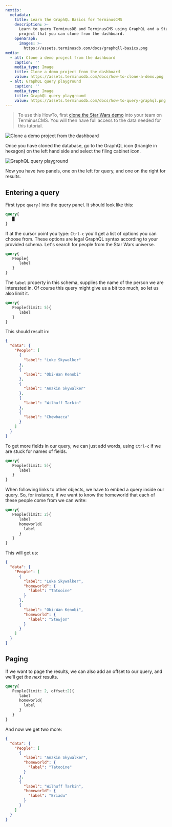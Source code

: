 ```yaml
---
nextjs:
  metadata:
    title: Learn the GraphQL Basics for TerminusCMS
    description: >-
      Learn to query TerminusDB and TerminusCMS using GraphQL and a Star Wars data
      project that you can clone from the dashboard.
    openGraph:
      images: >-
        https://assets.terminusdb.com/docs/graphqll-basics.png
media:
  - alt: Clone a demo project from the dashboard
    caption: ''
    media_type: Image
    title: Clone a demo project from the dashboard
    value: https://assets.terminusdb.com/docs/how-to-clone-a-demo.png
  - alt: GraphQL query playground
    caption: ''
    media_type: Image
    title: GraphQL query playground
    value: https://assets.terminusdb.com/docs/how-to-query-graphql.png
---
```


> To use this HowTo, first [clone the Star Wars demo](/docs/clone-a-demo-terminuscms-project/) into your team on TerminusCMS. You will then have full access to the data needed for this tutorial.

![Clone a demo project from the dashboard](https://assets.terminusdb.com/docs/how-to-clone-a-demo.png)

Once you have cloned the database, go to the GraphQL icon (triangle in hexagon) on the left hand side and select the filing cabinet icon.

![GraphQL query playground](https://assets.terminusdb.com/docs/how-to-query-graphql.png)

Now you have two panels, one on the left for query, and one on the right for results.

## Entering a query

First type `query{` into the query panel. It should look like this:

```graphql
query{
   █
}
```

If at the cursor point you type: `Ctrl-c` you'll get a list of options you can choose from. These options are legal GraphQL syntax according to your provided schema. Let's search for people from the Star Wars universe.

```graphql
query{
   People{
      label
   }
}
```

The `label` property in this schema, supplies the name of the person we are interested in. Of course this query might give us a bit too much, so let us also limit it.

```graphql
query{
   People(limit: 5){
      label
   }
}
```

This should result in:

```json
{
  "data": {
    "People": [
      {
        "label": "Luke Skywalker"
      },
      {
        "label": "Obi-Wan Kenobi"
      },
      {
        "label": "Anakin Skywalker"
      },
      {
        "label": "Wilhuff Tarkin"
      },
      {
        "label": "Chewbacca"
      }
    ]
  }
}
```

To get more fields in our query, we can just add words, using `Ctrl-c` if we are stuck for names of fields.

```graphql
query{
   People(limit: 5){
      label
   }
}
```

When following links to other objects, we have to embed a query inside our query. So, for instance, if we want to know the homeworld that each of these people come from we can write:

```graphql
query{
   People(limit: 2){
      label
      homeworld{
        label
      }
   }
}
```

This will get us:

```json
{
  "data": {
    "People": [
      {
        "label": "Luke Skywalker",
        "homeworld": {
          "label": "Tatooine"
        }
      },
      {
        "label": "Obi-Wan Kenobi",
        "homeworld": {
          "label": "Stewjon"
        }
      }
    ]
  }
}
```

## Paging

If we want to page the results, we can also add an offset to our query, and we'll get _the next_ results.

```graphql
query{
   People(limit: 2, offset:2){
      label
      homeworld{
        label
      }
   }
}
```

And now we get two more:

```json
{
  "data": {
    "People": [
      {
        "label": "Anakin Skywalker",
        "homeworld": {
          "label": "Tatooine"
        }
      },
      {
        "label": "Wilhuff Tarkin",
        "homeworld": {
          "label": "Eriadu"
        }
      }
    ]
  }
}
```